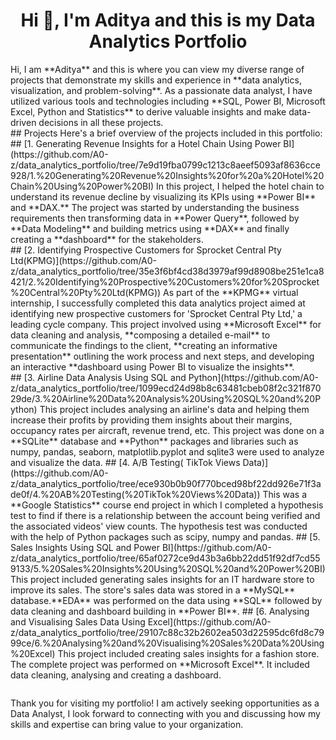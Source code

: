 <h1 align="center">Hi 👋, I'm Aditya and this is my Data Analytics Portfolio</h1>
Hi, I am **Aditya** and this is where you can view my diverse range of projects that demonstrate my skills and experience in **data analytics, visualization, and problem-solving**. As a passionate data analyst, I have utilized various tools and technologies including **SQL, Power BI, Microsoft Excel, Python and Statistics**  to derive valuable insights and make data-driven decisions in all these projects.
<br>
## Projects
Here's a brief overview of the projects included in this portfolio:
<br>
## [1. Generating Revenue Insights for a Hotel Chain Using Power BI](https://github.com/A0-z/data_analytics_portfolio/tree/7e9d19fba0799c1213c8aeef5093af8636cce928/1.%20Generating%20Revenue%20Insights%20for%20a%20Hotel%20Chain%20Using%20Power%20BI)
In this project, I helped the hotel chain to understand its revenue decline by visualizing its KPIs using **Power BI** and **DAX.** The project was started by understanding the business requirements then transforming data in **Power Query**, followed by **Data Modeling** and building metrics using **DAX** and finally creating a **dashboard** for the stakeholders.
<br>
## [2. Identifying Prospective Customers for Sprocket Central Pty Ltd(KPMG)](https://github.com/A0-z/data_analytics_portfolio/tree/35e3f6bf4cd38d3979af99d8908be251e1ca8421/2.%20Identifying%20Prospective%20Customers%20for%20Sprocket%20Central%20Pty%20Ltd(KPMG))
As part of the **KPMG** virtual internship, I successfully completed this data analytics project aimed at identifying new prospective customers for 'Sprocket Central Pty Ltd,' a leading cycle company. This project involved using **Microsoft Excel** for data cleaning and analysis, **composing a detailed e-mail** to communicate the findings to the client, **creating an informative presentation** outlining the work process and next steps, and developing an interactive **dashboard using Power BI to visualize the insights**.
<br>
## [3. Airline Data Analysis Using SQL and Python](https://github.com/A0-z/data_analytics_portfolio/tree/1099ecd24d98b8c63481cbeb08f2c321f87029de/3.%20Airline%20Data%20Analysis%20Using%20SQL%20and%20Python)
This project includes analysing an airline's data and helping them increase their profits by providing them insights about their margins, occupancy rates per aircraft, revenue trend, etc. This project was done on a **SQLite** database and **Python** packages and libraries such as numpy, pandas, seaborn, matplotlib.pyplot and sqlite3 were used to analyze and visualize the data.
## [4. A/B Testing( TikTok Views Data)](https://github.com/A0-z/data_analytics_portfolio/tree/ece930b0b90f770bced98bf22dd926e71f3ade0f/4.%20AB%20Testing(%20TikTok%20Views%20Data))
This was a **Google Statistics** course end project in which I completed a hypothesis test to find if there is a relationship between the account being verified and the associated videos' view counts. The hypothesis test was conducted with the help of Python packages such as scipy, numpy and pandas.
## [5. Sales Insights Using SQL and Power BI](https://github.com/A0-z/data_analytics_portfolio/tree/65af0272ce9d43b3a6bb22dd51f92df7cd559133/5.%20Sales%20Insights%20Using%20SQL%20and%20Power%20BI)
This project included generating sales insights for an IT hardware store to improve its sales. The store's sales data was stored in a **MySQL** database.**EDA** was performed on the data using **SQL** followed by data cleaning and dashboard building in **Power BI**.  
## [6. Analysing and Visualising Sales Data Using Excel](https://github.com/A0-z/data_analytics_portfolio/tree/29107c88c32b2602ea503d22595dc6fd8c7999ce/6.%20Analysing%20and%20Visualising%20Sales%20Data%20Using%20Excel)
This project included creating sales insights for a fashion store. The complete project was performed on **Microsoft Excel**. It included data cleaning, analysing and creating a dashboard.
<br>
  <pre></pre>  Thank you for visiting my portfolio!
I am actively seeking opportunities as a Data Analyst, I look forward to connecting with you and discussing how my skills and expertise can bring value to your organization.
